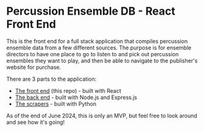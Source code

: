 # Percussion Ensemble DB - React Front End

This is the front end for a full stack application that compiles percussion ensemble data from a few different sources. The purpose is for ensemble directors to have one place to go to listen to and pick out percussion ensembles they want to play, and then be able to navigate to the publisher's website for purchase.

There are 3 parts to the application:

- [The front end](https://github.com/sds0208/perc-ens-frontend) (this repo) - built with React
- [The back end](https://github.com/sds0208/perc-ens-backend) - built with Node.js and Express.js
- [The scrapers](https://github.com/sds0208/perc-ens-scraper) - built with Python

As of the end of June 2024, this is only an MVP, but feel free to look around and see how it's going!
